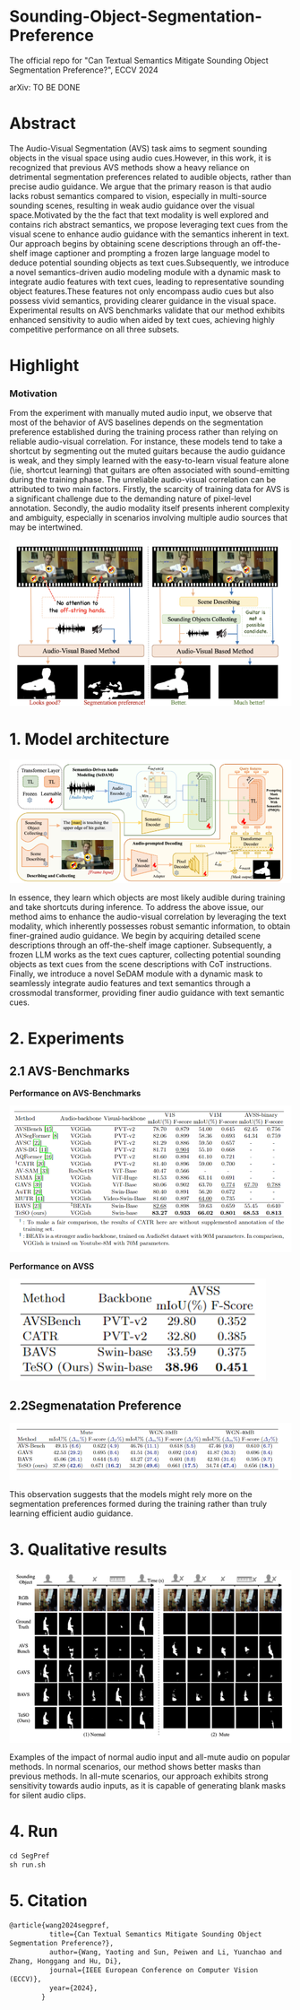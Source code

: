 # Sounding-Object-Segmentation-Preference
The official repo for "Can Textual Semantics Mitigate Sounding Object Segmentation Preference?", ECCV 2024

arXiv: TO BE DONE

# Abstract
The Audio-Visual Segmentation (AVS) task aims to segment sounding objects in the visual space using audio cues.However, in this work, it is recognized that previous AVS methods show a heavy reliance on detrimental segmentation preferences related to audible objects, rather than precise audio guidance. We argue that the primary reason is that audio lacks robust semantics compared to vision, especially in multi-source sounding scenes, resulting in weak audio guidance over the visual space.Motivated by the the fact that text modality is well explored and contains rich abstract semantics, we propose leveraging text cues from the visual scene to enhance audio guidance with the semantics inherent in text. Our approach begins by obtaining scene descriptions through an off-the-shelf image captioner and prompting a frozen large language model to deduce potential sounding objects as text cues.Subsequently, we introduce a novel semantics-driven audio modeling module with a dynamic mask to integrate audio features with text cues, leading to representative sounding object features.These features not only encompass audio cues but also possess vivid semantics, providing clearer guidance in the visual space. Experimental results on AVS benchmarks validate that our method exhibits enhanced sensitivity to audio when aided by text cues, achieving highly competitive performance on all three subsets.

# Highlight

### Motivation

From the experiment with manually muted audio input, we observe that most of the behavior of AVS baselines depends on the segmentation preference established during the training process rather than relying on reliable audio-visual correlation. For instance, these models tend to take a shortcut by segmenting out the muted guitars because the audio guidance is weak, and they simply learned with the easy-to-learn visual feature alone (\ie, shortcut learning) that guitars are often associated with sound-emitting during the training phase. The unreliable audio-visual correlation can be attributed to two main factors. Firstly, the scarcity of training data for AVS is a significant challenge due to the demanding nature of pixel-level annotation. Secondly, the audio modality itself presents inherent complexity and ambiguity, especially in scenarios involving multiple audio sources that may be intertwined. 

![teaser](./.img/teaser.png)

# 1. Model architecture

![architecture](./.img/pipeline.png)

In essence, they learn which objects are most likely audible during training and take shortcuts during inference. To address the above issue, our method aims to enhance the audio-visual correlation by leveraging the text modality, which inherently possesses robust semantic information, to obtain finer-grained audio guidance. We begin by acquiring detailed scene descriptions through an off-the-shelf image captioner. Subsequently, a frozen LLM works as the text cues capturer, collecting potential sounding objects as text cues from the scene descriptions with CoT instructions. Finally, we introduce a novel SeDAM module with a dynamic mask to seamlessly integrate audio features and text semantics through a crossmodal transformer, providing finer audio guidance with text semantic cues. 

# 2. Experiments
## 2.1 AVS-Benchmarks

**Performance on AVS-Benchmarks**

![Alt text](./.img/result.png)

**Performance on AVSS**

![Alt text](./.img/result2.png)

## 2.2Segmenatation Preference

![Alt text](./.img/bias.png)

This observation suggests that the models might rely more on the segmentation preferences formed during the training rather than truly learning efficient audio guidance.

# 3. Qualitative results

![Alt text](./.img/quanti.png)

Examples of the impact of normal audio input and all-mute audio on popular methods. In normal scenarios, our method shows better masks than previous methods. In all-mute scenarios, our approach exhibits strong sensitivity towards audio inputs, as it is capable of generating blank masks for silent audio clips.



# 4. Run
```
cd SegPref
sh run.sh
```

# 5. Citation

```
@article{wang2024segpref,
          title={Can Textual Semantics Mitigate Sounding Object Segmentation Preference?},
          author={Wang, Yaoting and Sun, Peiwen and Li, Yuanchao and Zhang, Honggang and Hu, Di},
          journal={IEEE European Conference on Computer Vision (ECCV)},
          year={2024},
        }
```
